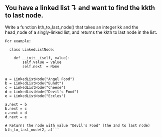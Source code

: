 ## You have a linked list ↴ and want to find the kkth to last node.

Write a function kth_to_last_node() that takes an integer kk and the head_node of a singly-linked list, and returns the kkth to last node in the list.
```
For example:

  class LinkedListNode:

    def __init__(self, value):
        self.value = value
        self.next  = None


a = LinkedListNode("Angel Food")
b = LinkedListNode("Bundt")
c = LinkedListNode("Cheese")
d = LinkedListNode("Devil's Food")
e = LinkedListNode("Eccles")

a.next = b
b.next = c
c.next = d
d.next = e

# Returns the node with value "Devil's Food" (the 2nd to last node)
kth_to_last_node(2, a)```